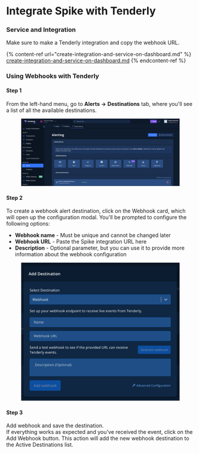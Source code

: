 # Integrate Spike with Tenderly

### Service and Integration

Make sure to make a Tenderly integration and copy the webhook URL.

{% content-ref url="create-integration-and-service-on-dashboard.md" %}
[create-integration-and-service-on-dashboard.md](create-integration-and-service-on-dashboard.md)
{% endcontent-ref %}

### Using Webhooks with Tenderly

#### Step 1

From the left-hand menu, go to **Alerts ->** **Destinations** tab, where you'll see a list of all the available destinations.

<figure><img src="../.gitbook/assets/image (5).png" alt=""><figcaption></figcaption></figure>



#### Step 2

To create a webhook alert destination, click on the Webhook card, which will open up the configuration modal. You'll be prompted to configure the following options:&#x20;

* **Webhook name** - Must be unique and cannot be changed later
* **Webhook URL** - Paste the Spike integration URL here
* **Description** - Optional parameter, but you can use it to provide more information about the webhook configuration

<figure><img src="../.gitbook/assets/image (2).png" alt=""><figcaption></figcaption></figure>

#### Step 3&#x20;

Add webhook and save the destination.\
If everything works as expected and you've received the event, click on the Add Webhook button. This action will add the new webhook destination to the Active Destinations list.
